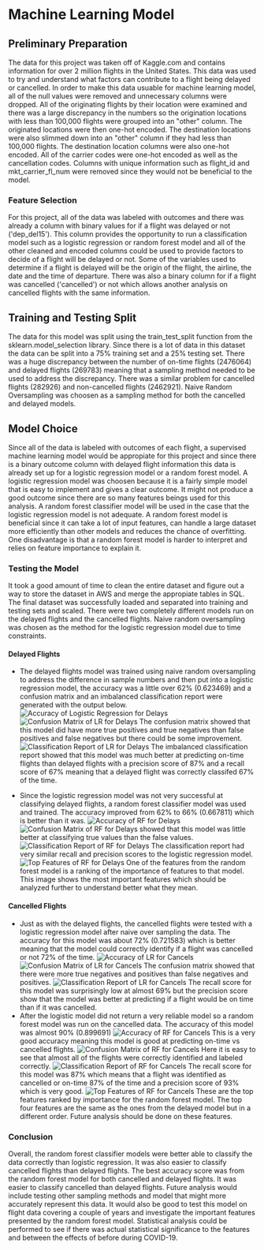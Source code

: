 # Machine Learning Model

## Preliminary Preparation

The data for this project was taken off of Kaggle.com and contains information for over 2 million flights in the United States. This data was used to try and understand what factors can contribute to a flight being delayed or cancelled. In order to make this data usuable for machine learning model, all of the null values were removed and unnecessary columns were dropped. All of the originating flights by their location were examined and there was a large discrepancy in the numbers so the origination locations with less than 100,000 flights were grouped into an "other" column. The originated locations were then one-hot encoded. The destination locations were also slimmed down into an "other" column if they had less than 100,000 flights. The destination location columns were also one-hot encoded. All of the carrier codes were one-hot encoded as well as the cancellation codes. Columns with unique information such as flight_id and mkt_carrier_fl_num were removed since they would not be beneficial to the model.

### Feature Selection

For this project, all of the data was labeled with outcomes and there was already a column with binary values for if a flight was delayed or not ('dep_del15'). This column provides the opportunity to run a classification model such as a logistic regression or random forest model and all of the other cleaned and encoded columns could be used to provide factors to decide of a flight will be delayed or not. Some of the variables used to determine if a flight is delayed will be the origin of the flight, the airline, the date and the time of departure. There was also a binary column for if a flight was cancelled ('cancelled') or not which allows another analysis on cancelled flights with the same information.

## Training and Testing Split

The data for this model was split using the train_test_split function from the sklearn.model_selection library. Since there is a lot of data in this dataset the data can be split into a 75% training set and a 25% testing set. There was a huge discrepancy between the number of on-time flights (2476064) and delayed flights (269783) meaning that a sampling method needed to be used to address the discrepancy. There was a similar problem for cancelled flights (282926) and non-cancelled flights (2462921). Naive Random Oversampling was choosen as a sampling method for both the cancelled and delayed models.

## Model Choice

Since all of the data is labeled with outcomes of each flight, a supervised machine learning model would be appropiate for this project and since there is a binary outcome column with delayed flight information this data is already set up for a logistic regression model or a random forest model. A logistic regression model was choosen because it is a fairly simple model that is easy to implement and gives a clear outcome. It might not produce a good outcome since there are so many features beings used for this analysis. A random forest classifier model will be used in the case that the logistic regression model is not adequate. A random forest model is beneficial since it can take a lot of input features, can handle a large dataset more efficiently than other models and reduces the chance of overfitting. One disadvantage is that a random forest model is harder to interpret and relies on feature importance to explain it.

### Testing the Model

It took a good amount of time to clean the entire dataset and figure out a way to store the dataset in AWS and merge the appropiate tables in SQL. The final dataset was successfully loaded and separated into training and testing sets and scaled. There were two completely different models run on the delayed flights and the cancelled flights. Naive random oversampling was chosen as the method for the logistic regression model due to time constraints.

#### Delayed Flights

- The delayed flights model was trained using naive random oversampling to address the difference in sample numbers and then put into a logistic regression model, the accuracy was a little over 62% (0.623469) and a confusion matrix and an imbalanced classification report were generated with the output below. ![Accuracy of Logistic Regression for Delays](https://github.com/lmacera/Winning_Winers/blob/likenberry_branch/Resources/Accuracy_lm_delay.png)![Confusion Matrix of LR for Delays](https://github.com/lmacera/Winning_Winers/blob/likenberry_branch/Resources/Matrix_lm_delay.png) The confusion matrix showed that this model did have more true positives and true negatives than false positives and false negatives but there could be some improvement. ![Classification Report of LR for Delays](https://github.com/lmacera/Winning_Winers/blob/likenberry_branch/Resources/Class_report_lm_delay.png) The imbalanced classification report showed that this model was much better at predicting on-time flights than delayed flights with a precision score of 87% and a recall score of 67% meaning that a delayed flight was correctly classifed 67% of the time.

- Since the logistic regression model was not very successful at classifying delayed flights, a random forest classifier model was used and trained. The accuracy improved from 62% to 66% (0.667811) which is better than it was. ![Accuracy of RF for Delays](https://github.com/lmacera/Winning_Winers/blob/likenberry_branch/Resources/Accuracy_rf_delay.png) ![Confusion Matrix of RF for Delays](https://github.com/lmacera/Winning_Winers/blob/likenberry_branch/Resources/Matrix_rf_delay.png) showed that this model was little better at classifying true values than the false values. ![Classification Report of RF for Delays](https://github.com/lmacera/Winning_Winers/blob/likenberry_branch/Resources/Classreport_rf_delay.png) The classification report had very similar recall and precision scores to the logistic regression model. ![Top Features of RF for Delays](https://github.com/lmacera/Winning_Winers/blob/likenberry_branch/Resources/Top_feats_rf_delay.png) One of the features from the random forest model is a ranking of the importance of features to that model. This image shows the most important features which should be analyzed further to understand better what they mean.

#### Cancelled Flights

- Just as with the delayed flights, the cancelled flights were tested with a logistic regression model after naive over sampling the data. The accuracy for this model was about 72% (0.721583) which is better meaning that the model could correctly identify if a flight was cancelled or not 72% of the time. ![Accuracy of LR for Cancels](https://github.com/lmacera/Winning_Winers/blob/likenberry_branch/Resources/Accuracy_lm_cancel.png) ![Confusion Matrix of LR for Cancels](https://github.com/lmacera/Winning_Winers/blob/likenberry_branch/Resources/Matrix_lm_cancel.png) The confusion matrix showed that there were more true negatives and positives than false negatives and positives. ![Classification Report of LR for Cancels](https://github.com/lmacera/Winning_Winers/blob/likenberry_branch/Resources/Classreport_lm_cancel.png) The recall score for this model was surprisingly low at almost 69% but the precision score show that the model was better at predicting if a flight would be on time than if it was cancelled.
- After the logistic model did not return a very reliable model so a random forest model was run on the cancelled data. The accuracy of this model was almost 90% (0.899691) ![Accuracy of RF for Cancels](https://github.com/lmacera/Winning_Winers/blob/likenberry_branch/Resources/Accuracy_rf_cancel.png) This is a very good accuracy meaning this model is good at predicting on-time vs cancelled flights. ![Confusion Matrix of RF for Cancels](https://github.com/lmacera/Winning_Winers/blob/likenberry_branch/Resources/Matrix_rf_cancel.png) Here it is easy to see that almost all of the flights were correctly identified and labeled correctly. ![Classification Report of RF for Cancels](https://github.com/lmacera/Winning_Winers/blob/likenberry_branch/Resources/Classreport_rf_cancel.png) The recall score for this model was 87% which means that a flight was identified as cancelled or on-time 87% of the time and a precision score of 93% which is very good. ![Top Features of RF for Cancels](https://github.com/lmacera/Winning_Winers/blob/likenberry_branch/Resources/Top_feats_rf_cancel.png) These are the top features ranked by importance for the random forest model. The top four features are the same as the ones from the delayed model but in a different order. Future analysis should be done on these features.

### Conclusion

Overall, the random forest classifier models were better able to classify the data correctly than logistic regression. It was also easier to classify cancelled flights than delayed flights. The best accuracy score was from the random forest model for both cancelled and delayed flights. It was easier to classify cancelled than delayed flights. Future analysis would include testing other sampling methods and model that might more accurately represent this data. It would also be good to test this model on flight data covering a couple of years and investigate the important features presented by the random forest model. Statistical analysis could be performed to see if there was actual statistical significance to the features and between the effects of before during COVID-19.
